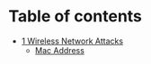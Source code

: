 # Table of contents

* [1 Wireless Network Attacks](README.md)
  * [Mac Address](network-attacks/mac-address.md)
